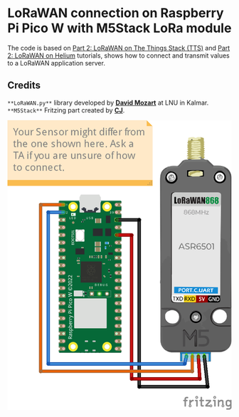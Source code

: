 # LoRaWAN connection on Raspberry Pi Pico W with M5Stack LoRa module
The code is based on [Part 2: LoRaWAN on The Things Stack (TTS)](https://hackmd.io/@lnu-iot/rJ9xnMfw2) and [Part 2: LoRaWAN on Helium](https://hackmd.io/@lnu-iot/H1z3FYQP2) tutorials, shows how to connect and transmit values to a LoRaWAN application server. 

## Credits
`**LoRaWAN.py**` library developed by [**David Mozart**](https://github.com/davmoz) at LNU in Kalmar.
`**M5Stack**` Fritzing part created by [**CJ**](https://github.com/DorvoG). 

![](connection/M5_Stack_bb.png)